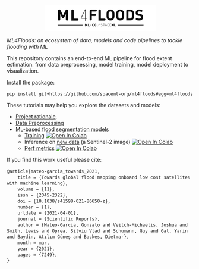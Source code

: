 
<p align="center">
    <img src="jupyterbook/ml4floods_banner.png" alt="awesome ml4floods" width="300">
</p>

_ML4Floods: an ecosystem of data, models and code pipelines to tackle flooding with ML_

This repository contains an end-to-end ML pipeline for flood extent estimation: from data preprocessing, model training, model deployment to visualization.

Install the package:

```bash
pip install git+https://github.com/spaceml-org/ml4floods#egg=ml4floods
```

These tutorials may help you explore the datasets and models:
* [Project rationale](http://trillium.tech/ml4floods/content/intro/introduction.html).
* [Data Preprocessing](https://github.com/spaceml-org/ml4floods/tree/main/notebooks/data/preprocessing)
* [ML-based flood segmentation models](http://trillium.tech/ml4floods/content/ml_overview.html)
    * [Training](http://trillium.tech/ml4floods/content/ml4ops/HOWTO_Train_models.html) [![Open In Colab](https://colab.research.google.com/assets/colab-badge.svg)](https://colab.research.google.com/github/spaceml-org/ml4floods/blob/main/jupyterbook/content/ml4ops/HOWTO_Train_models.ipynb)
    * Inference on [new data](http://trillium.tech/ml4floods/content/ml4ops/HOWTO_Run_Inference_on_new_data.html) (a Sentinel-2 image) [![Open In Colab](https://colab.research.google.com/assets/colab-badge.svg)](https://colab.research.google.com/github/spaceml-org/ml4floods/blob/main/jupyterbook/content/ml4ops/HOWTO_Run_Inference_on_new_data.ipynb)
    * [Perf metrics](http://trillium.tech/ml4floods/content/ml4ops/HOWTO_performance_metrics_workflow.html) [![Open In Colab](https://colab.research.google.com/assets/colab-badge.svg)](https://colab.research.google.com/github/spaceml-org/ml4floods/blob/main/jupyterbook/content/ml4ops/HOWTO_performance_metrics_workflow.ipynb)


If you find this work useful please cite:

```
@article{mateo-garcia_towards_2021,
	title = {Towards global flood mapping onboard low cost satellites with machine learning},
	volume = {11},
	issn = {2045-2322},
	doi = {10.1038/s41598-021-86650-z},
	number = {1},
	urldate = {2021-04-01},
	journal = {Scientific Reports},
	author = {Mateo-Garcia, Gonzalo and Veitch-Michaelis, Joshua and Smith, Lewis and Oprea, Silviu Vlad and Schumann, Guy and Gal, Yarin and Baydin, Atılım Güneş and Backes, Dietmar},
	month = mar,
	year = {2021},
	pages = {7249},
}
```
